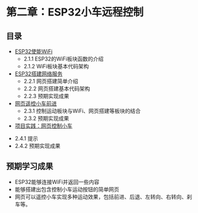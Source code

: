 # 第二章：ESP32小车远程控制

## 目录
- [ESP32使能WiFi](2_1_wifi_control.md)
  * 2.1.1 ESP32的WiFi板块函数的介绍
  * 2.1.2 WiFi板块基本代码架构
- [ESP32搭建网络服务](2_2_establish_server.md)
  * 2.2.1 网页搭建简单介绍
  * 2.2.2 网页搭建基本代码架构
  * 2.2.3 预期实现成果
- [网页遥控小车前进](2_3_web_control_car_advance.md)
  * 2.3.1 控制运动板块与WiFi、网页搭建等板块的结合
  * 2.3.2 预期实现成果
- [项目实践：网页控制小车](2_4_web_control_car.md)
* 2.4.1 提示
* 2.4.2 预期实现成果

## 预期学习成果
- ESP32能够连接WiFi并返回一些内容
- 能够搭建出包含控制小车运动按钮的简单网页
- 网页可以遥控小车实现多种运动效果，包括前进、后退、左转向、右转向、刹车等。